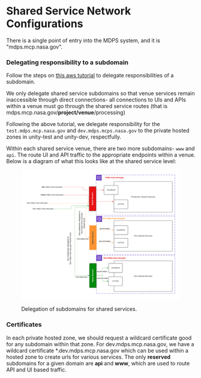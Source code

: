 # Shared Service Network Configurations

There is a single point of entry into the MDPS system, and it is "mdps.mcp.nasa.gov".&#x20;



### Delegating responsibility to a subdomain

Follow the steps on [this aws tutorial](https://docs.aws.amazon.com/Route53/latest/DeveloperGuide/dns-routing-traffic-for-subdomains.html) to delegate responsibilities of a subdomain.

We only delegate shared service subdomains so that venue services remain inaccessible through direct connections- all connections to UIs and APIs within a venue must go through the shared service routes (that is mdps.mcp.nasa.gov/**project/venue**/processing)

Following the above tutorial, we delegate responsibility for the `test.mdps.mcp.nasa.gov` and `dev.mdps.mcps.nasa.gov` to the private hosted zones in unity-test and unity-dev, respectfully.

Within each shared service venue, there are two more subdomains- `www` and `api`. The route UI and API traffic to the appropriate endpoints within a venue. Below is a diagram of what this looks like at the shared service level:

<figure><img src="../../../../../../../.gitbook/assets/Domains, URLs and Certs - Page 2 (1).png" alt=""><figcaption><p>Delegation of subdomains for shared services.</p></figcaption></figure>

### Certificates

In each private hosted zone, we should request a wildcard certificate good for any subdomain within that zone. For dev.mdps.mcp.nasa.gov, we have a wildcard certificate \*.dev.mdps.mcp.nasa.gov which can be used within a hosted zone to create urls for various services. The only **reserved** subdomains for a given domain are **api** and **www**, which are used to route API and UI based traffic.
